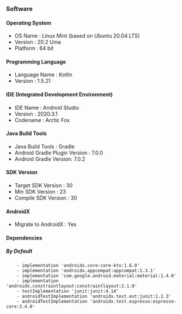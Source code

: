 ### Software
#### Operating System
- OS Name : Linux Mint (based on Ubuntu 20.04 LTS)
- Version : 20.2 Uma
- Platform : 64 bit

#### Programming Language
- Language Name : Kotlin
- Version : 1.5.21

#### IDE (Integrated Development Environment)
- IDE Name : Android Studio
- Version : 2020.3.1
- Codename : Arctic Fox

#### Java Build Tools
- Java Build Tools : Gradle
- Android Gradle Plugin Version : 7.0.0
- Android Gradle Version: 7.0.2

#### SDK Version
- Target SDK Version : 30
- Min SDK Version : 23
- Compile SDK Version : 30

#### AndroidX
- Migrate to AndroidX : Yes

#### Dependencies
##### By Default
        - implementation 'androidx.core:core-ktx:1.6.0'
        - implementation 'androidx.appcompat:appcompat:1.3.1'
        - implementation 'com.google.android.material:material:1.4.0'
        - implementation 'androidx.constraintlayout:constraintlayout:2.1.0'
        - testImplementation 'junit:junit:4.14'
        - androidTestImplementation 'androidx.test.ext:junit:1.1.3'
        - androidTestImplementation 'androidx.test.espresso:espresso-core:3.4.0'